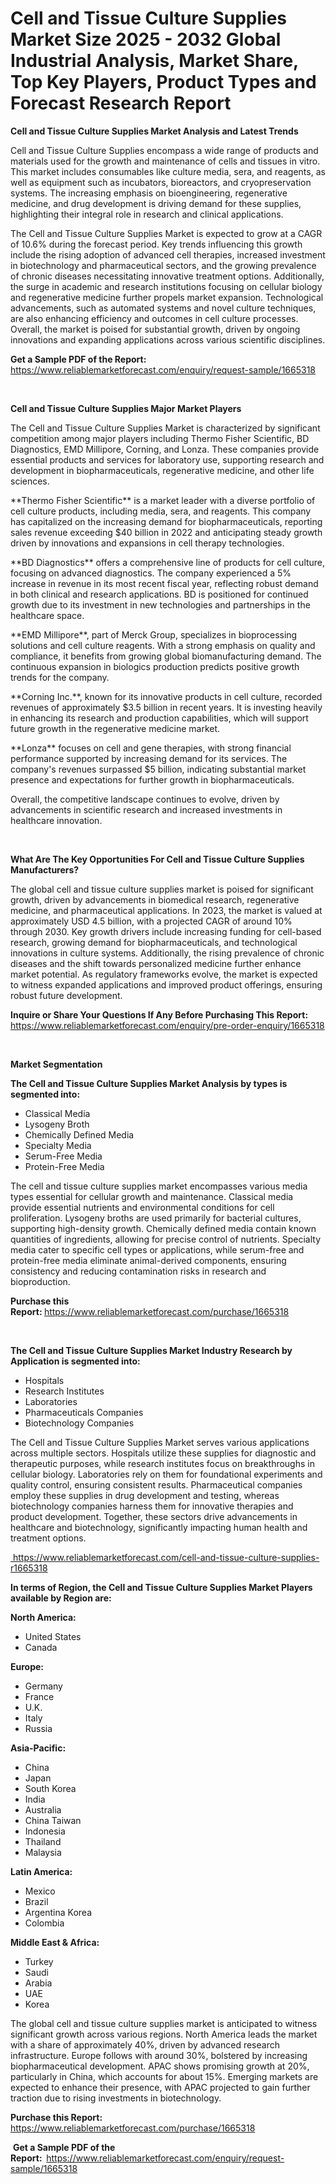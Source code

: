 <p><h1>Cell and Tissue Culture Supplies Market Size 2025 - 2032 Global Industrial Analysis, Market Share, Top Key Players, Product Types and Forecast Research Report</h1></p><p><strong>Cell and Tissue Culture Supplies Market Analysis and Latest Trends</strong></p>
<p><p>Cell and Tissue Culture Supplies encompass a wide range of products and materials used for the growth and maintenance of cells and tissues in vitro. This market includes consumables like culture media, sera, and reagents, as well as equipment such as incubators, bioreactors, and cryopreservation systems. The increasing emphasis on bioengineering, regenerative medicine, and drug development is driving demand for these supplies, highlighting their integral role in research and clinical applications.</p><p>The Cell and Tissue Culture Supplies Market is expected to grow at a CAGR of 10.6% during the forecast period. Key trends influencing this growth include the rising adoption of advanced cell therapies, increased investment in biotechnology and pharmaceutical sectors, and the growing prevalence of chronic diseases necessitating innovative treatment options. Additionally, the surge in academic and research institutions focusing on cellular biology and regenerative medicine further propels market expansion. Technological advancements, such as automated systems and novel culture techniques, are also enhancing efficiency and outcomes in cell culture processes. Overall, the market is poised for substantial growth, driven by ongoing innovations and expanding applications across various scientific disciplines.</p></p>
<p><strong>Get a Sample PDF of the Report:&nbsp;</strong> <a href="https://www.reliablemarketforecast.com/enquiry/request-sample/1665318?utm_campaign=2723&utm_medium=2&utm_source=Github&utm_content=ia&utm_term=13042025&utm_id=cell-and-tissue-culture-supplies">https://www.reliablemarketforecast.com/enquiry/request-sample/1665318</a></p>
<p>&nbsp;</p>
<p><strong>Cell and Tissue Culture Supplies Major Market Players</strong></p>
<p><p>The Cell and Tissue Culture Supplies Market is characterized by significant competition among major players including Thermo Fisher Scientific, BD Diagnostics, EMD Millipore, Corning, and Lonza. These companies provide essential products and services for laboratory use, supporting research and development in biopharmaceuticals, regenerative medicine, and other life sciences.</p><p>**Thermo Fisher Scientific** is a market leader with a diverse portfolio of cell culture products, including media, sera, and reagents. This company has capitalized on the increasing demand for biopharmaceuticals, reporting sales revenue exceeding $40 billion in 2022 and anticipating steady growth driven by innovations and expansions in cell therapy technologies.</p><p>**BD Diagnostics** offers a comprehensive line of products for cell culture, focusing on advanced diagnostics. The company experienced a 5% increase in revenue in its most recent fiscal year, reflecting robust demand in both clinical and research applications. BD is positioned for continued growth due to its investment in new technologies and partnerships in the healthcare space.</p><p>**EMD Millipore**, part of Merck Group, specializes in bioprocessing solutions and cell culture reagents. With a strong emphasis on quality and compliance, it benefits from growing global biomanufacturing demand. The continuous expansion in biologics production predicts positive growth trends for the company.</p><p>**Corning Inc.**, known for its innovative products in cell culture, recorded revenues of approximately $3.5 billion in recent years. It is investing heavily in enhancing its research and production capabilities, which will support future growth in the regenerative medicine market.</p><p>**Lonza** focuses on cell and gene therapies, with strong financial performance supported by increasing demand for its services. The company's revenues surpassed $5 billion, indicating substantial market presence and expectations for further growth in biopharmaceuticals.</p><p>Overall, the competitive landscape continues to evolve, driven by advancements in scientific research and increased investments in healthcare innovation.</p></p>
<p>&nbsp;</p>
<p><strong>What Are The Key Opportunities For Cell and Tissue Culture Supplies Manufacturers?</strong></p>
<p><p>The global cell and tissue culture supplies market is poised for significant growth, driven by advancements in biomedical research, regenerative medicine, and pharmaceutical applications. In 2023, the market is valued at approximately USD 4.5 billion, with a projected CAGR of around 10% through 2030. Key growth drivers include increasing funding for cell-based research, growing demand for biopharmaceuticals, and technological innovations in culture systems. Additionally, the rising prevalence of chronic diseases and the shift towards personalized medicine further enhance market potential. As regulatory frameworks evolve, the market is expected to witness expanded applications and improved product offerings, ensuring robust future development.</p></p>
<p><strong>Inquire or Share Your Questions If Any Before Purchasing This Report:</strong> <a href="https://www.reliablemarketforecast.com/enquiry/pre-order-enquiry/1665318?utm_campaign=2723&utm_medium=2&utm_source=Github&utm_content=ia&utm_term=13042025&utm_id=cell-and-tissue-culture-supplies">https://www.reliablemarketforecast.com/enquiry/pre-order-enquiry/1665318</a></p>
<p>&nbsp;</p>
<p><strong>Market Segmentation</strong></p>
<p><strong>The Cell and Tissue Culture Supplies Market Analysis by types is segmented into:</strong></p>
<p><ul><li>Classical Media</li><li>Lysogeny Broth</li><li>Chemically Defined Media</li><li>Specialty Media</li><li>Serum-Free Media</li><li>Protein-Free Media</li></ul></p>
<p><p>The cell and tissue culture supplies market encompasses various media types essential for cellular growth and maintenance. Classical media provide essential nutrients and environmental conditions for cell proliferation. Lysogeny broths are used primarily for bacterial cultures, supporting high-density growth. Chemically defined media contain known quantities of ingredients, allowing for precise control of nutrients. Specialty media cater to specific cell types or applications, while serum-free and protein-free media eliminate animal-derived components, ensuring consistency and reducing contamination risks in research and bioproduction.</p></p>
<p><strong>Purchase this Report:&nbsp;</strong><a href="https://www.reliablemarketforecast.com/purchase/1665318?utm_campaign=2723&utm_medium=2&utm_source=Github&utm_content=ia&utm_term=13042025&utm_id=cell-and-tissue-culture-supplies">https://www.reliablemarketforecast.com/purchase/1665318</a></p>
<p>&nbsp;</p>
<p><strong>The Cell and Tissue Culture Supplies Market Industry Research by Application is segmented into:</strong></p>
<p><ul><li>Hospitals</li><li>Research Institutes</li><li>Laboratories</li><li>Pharmaceuticals Companies</li><li>Biotechnology Companies</li></ul></p>
<p><p>The Cell and Tissue Culture Supplies Market serves various applications across multiple sectors. Hospitals utilize these supplies for diagnostic and therapeutic purposes, while research institutes focus on breakthroughs in cellular biology. Laboratories rely on them for foundational experiments and quality control, ensuring consistent results. Pharmaceutical companies employ these supplies in drug development and testing, whereas biotechnology companies harness them for innovative therapies and product development. Together, these sectors drive advancements in healthcare and biotechnology, significantly impacting human health and treatment options.</p></p>
<p><a href="https://www.reliablemarketforecast.com/cell-and-tissue-culture-supplies-r1665318?utm_campaign=2723&utm_medium=2&utm_source=Github&utm_content=ia&utm_term=13042025&utm_id=cell-and-tissue-culture-supplies">&nbsp;https://www.reliablemarketforecast.com/cell-and-tissue-culture-supplies-r1665318</a></p>
<p><strong>In terms of Region, the Cell and Tissue Culture Supplies Market Players available by Region are:</strong></p>
<p>
    <p> <strong> North America: </strong>
        <ul>
            <li>United States</li>
            <li>Canada</li>
        </ul>
        </p> 
    <p> <strong> Europe: </strong>
        <ul>
            <li>Germany</li>
            <li>France</li>
            <li>U.K.</li>
            <li>Italy</li>
            <li>Russia</li>
        </ul>
        </p> 
    <p> <strong> Asia-Pacific: </strong>
        <ul>
            <li>China</li>
            <li>Japan</li>
            <li>South Korea</li>
            <li>India</li>
            <li>Australia</li>
            <li>China Taiwan</li>
            <li>Indonesia</li>
            <li>Thailand</li>
            <li>Malaysia</li>
        </ul>
        </p> 
    <p> <strong> Latin America: </strong>
        <ul>
            <li>Mexico</li>
            <li>Brazil</li>
            <li>Argentina Korea</li>
            <li>Colombia</li>
        </ul>
        </p> 
    <p> <strong> Middle East & Africa: </strong>
        <ul>
            <li>Turkey</li>
            <li>Saudi</li>
            <li>Arabia</li>
            <li>UAE</li>
            <li>Korea</li>
        </ul>
    </p>
    </p>
<p><p>The global cell and tissue culture supplies market is anticipated to witness significant growth across various regions. North America leads the market with a share of approximately 40%, driven by advanced research infrastructure. Europe follows with around 30%, bolstered by increasing biopharmaceutical development. APAC shows promising growth at 20%, particularly in China, which accounts for about 15%. Emerging markets are expected to enhance their presence, with APAC projected to gain further traction due to rising investments in biotechnology.</p></p>
<p><strong>Purchase this Report: </strong><a href="https://www.reliablemarketforecast.com/purchase/1665318?utm_campaign=2723&utm_medium=2&utm_source=Github&utm_content=ia&utm_term=13042025&utm_id=cell-and-tissue-culture-supplies">https://www.reliablemarketforecast.com/purchase/1665318</a></p>
<p>&nbsp;<strong>Get a Sample PDF of the Report:&nbsp;&nbsp;</strong><a href="https://www.reliablemarketforecast.com/enquiry/request-sample/1665318?utm_campaign=2723&utm_medium=2&utm_source=Github&utm_content=ia&utm_term=13042025&utm_id=cell-and-tissue-culture-supplies">https://www.reliablemarketforecast.com/enquiry/request-sample/1665318</a></p>
<p><strong></strong></p>
<p><p></p><p></p><p></p></p>